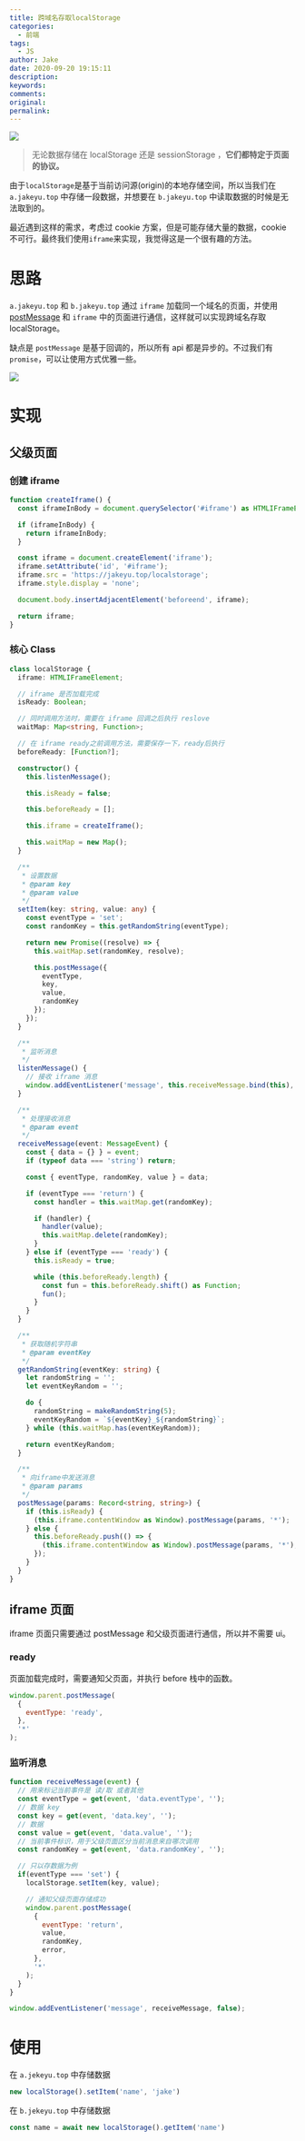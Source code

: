 ```yaml
---
title: 跨域名存取localStorage
categories:
  - 前端
tags:
  - JS
author: Jake
date: 2020-09-20 19:15:11
description:
keywords:
comments:
original:
permalink:
---
```


![](//blogimg.jakeyu.top/跨域名读取localStorage/de1cd54ffb.png)

<!--more-->

> 无论数据存储在 localStorage 还是 sessionStorage ，**它们都特定于页面的协议。**

由于`localStorage`是基于当前访问源(origin)的本地存储空间，所以当我们在 `a.jakeyu.top` 中存储一段数据，并想要在 `b.jakeyu.top` 中读取数据的时候是无法取到的。

最近遇到这样的需求，考虑过 cookie 方案，但是可能存储大量的数据，cookie 不可行。最终我们使用`iframe`来实现，我觉得这是一个很有趣的方法。

# 思路

`a.jakeyu.top` 和 `b.jakeyu.top` 通过 `iframe` 加载同一个域名的页面，并使用 [postMessage](https://developer.mozilla.org/zh-CN/docs/Web/API/Window/postMessage) 和 `iframe` 中的页面进行通信，这样就可以实现跨域名存取 localStorage。

缺点是 `postMessage`  是基于回调的，所以所有 api 都是异步的。不过我们有 `promise`，可以让使用方式优雅一些。

![](//blogimg.jakeyu.top/跨域名读取localStorage/图像2020-10-5.jpeg)

# 实现
## 父级页面

### 创建 iframe

```ts
function createIframe() {
  const iframeInBody = document.querySelector('#iframe') as HTMLIFrameElement;

  if (iframeInBody) {
    return iframeInBody;
  }

  const iframe = document.createElement('iframe');
  iframe.setAttribute('id', '#iframe');
  iframe.src = 'https://jakeyu.top/localstorage';
  iframe.style.display = 'none';

  document.body.insertAdjacentElement('beforeend', iframe);

  return iframe;
}
```

### 核心 Class

```typescript
class localStorage {
  iframe: HTMLIFrameElement;

  // iframe 是否加载完成
  isReady: Boolean;

  // 同时调用方法时，需要在 iframe 回调之后执行 reslove
  waitMap: Map<string, Function>;

  // 在 iframe ready之前调用方法，需要保存一下，ready后执行
  beforeReady: [Function?];

  constructor() {
    this.listenMessage();

    this.isReady = false;

    this.beforeReady = [];

    this.iframe = createIframe();

    this.waitMap = new Map();
  }

  /**
   * 设置数据
   * @param key
   * @param value
   */
  setItem(key: string, value: any) {
    const eventType = 'set';
    const randomKey = this.getRandomString(eventType);

    return new Promise((resolve) => {
      this.waitMap.set(randomKey, resolve);

      this.postMessage({
        eventType,
        key,
        value,
        randomKey
      });
    });
  }

  /**
   * 监听消息
   */
  listenMessage() {
    // 接收 iframe 消息
    window.addEventListener('message', this.receiveMessage.bind(this), false);
  }

  /**
   * 处理接收消息
   * @param event
   */
  receiveMessage(event: MessageEvent) {
    const { data = {} } = event;
    if (typeof data === 'string') return;

    const { eventType, randomKey, value } = data;

    if (eventType === 'return') {
      const handler = this.waitMap.get(randomKey);

      if (handler) {
        handler(value);
        this.waitMap.delete(randomKey);
      }
    } else if (eventType === 'ready') {
      this.isReady = true;

      while (this.beforeReady.length) {
        const fun = this.beforeReady.shift() as Function;
        fun();
      }
    }
  }

  /**
   * 获取随机字符串
   * @param eventKey
   */
  getRandomString(eventKey: string) {
    let randomString = '';
    let eventKeyRandom = '';

    do {
      randomString = makeRandomString(5);
      eventKeyRandom = `${eventKey}_${randomString}`;
    } while (this.waitMap.has(eventKeyRandom));

    return eventKeyRandom;
  }

  /**
   * 向iframe中发送消息
   * @param params
   */
  postMessage(params: Record<string, string>) {
    if (this.isReady) {
      (this.iframe.contentWindow as Window).postMessage(params, '*');
    } else {
      this.beforeReady.push(() => {
        (this.iframe.contentWindow as Window).postMessage(params, '*');
      });
    }
  }
}
```

## iframe 页面

iframe 页面只需要通过 postMessage 和父级页面进行通信，所以并不需要 ui。

### ready

页面加载完成时，需要通知父页面，并执行 before 栈中的函数。
```js
window.parent.postMessage(
  {
    eventType: 'ready',
  },
  '*'
);
```

### 监听消息

```js
function receiveMessage(event) {
  // 用来标记当前事件是 读/取 或者其他
  const eventType = get(event, 'data.eventType', '');
  // 数据 key
  const key = get(event, 'data.key', '');
  // 数据
  const value = get(event, 'data.value', '');
  // 当前事件标识，用于父级页面区分当前消息来自哪次调用
  const randomKey = get(event, 'data.randomKey', '');

  // 只以存数据为例
  if(eventType === 'set') {
    localStorage.setItem(key, value);

    // 通知父级页面存储成功
    window.parent.postMessage(
      {
        eventType: 'return',
        value,
        randomKey,
        error,
      },
      '*'
    );
  }
}

window.addEventListener('message', receiveMessage, false);
```

# 使用

在 `a.jekeyu.top` 中存储数据

```js
new localStorage().setItem('name', 'jake')
```

在 `b.jekeyu.top` 中存储数据

```js
const name = await new localStorage().getItem('name')
```